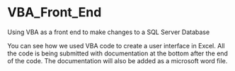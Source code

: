 # VBA_Front_End
Using VBA as a front end to make changes to a SQL Server Database


You can see how we used VBA code to create a user interface in Excel. All the code is being submitted with documentation at the bottom after the end of the code. The documentation will also be added as a microsoft word file.
